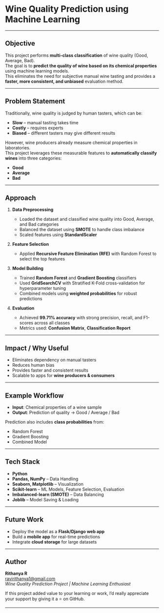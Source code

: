 # Wine Quality Prediction using Machine Learning

---

##  Objective
This project performs **multi-class classification** of wine quality (Good, Average, Bad).  
The goal is to **predict the quality of wine based on its chemical properties** using machine learning models.  
This eliminates the need for subjective manual wine tasting and provides a **faster, more consistent, and unbiased** evaluation method.

---

##  Problem Statement
Traditionally, wine quality is judged by human tasters, which can be:

- **Slow** – manual tasting takes time  
- **Costly** – requires experts  
- **Biased** – different tasters may give different results  

However, wine producers already measure chemical properties in laboratories.  
This project leverages these measurable features to **automatically classify wines** into three categories:

-  **Good**  
-  **Average**  
-  **Bad**  

---

##  Approach
1. **Data Preprocessing**  
   - Loaded the dataset and classified wine quality into Good, Average, and Bad categories  
   - Balanced the dataset using **SMOTE** to handle class imbalance  
   - Scaled features using **StandardScaler**

2. **Feature Selection**  
   - Applied **Recursive Feature Elimination (RFE)** with Random Forest to select the top features  

3. **Model Building**  
   - Trained **Random Forest** and **Gradient Boosting** classifiers  
   - Used **GridSearchCV** with Stratified K-Fold cross-validation for hyperparameter tuning  
   - Combined models using **weighted probabilities** for robust predictions  

4. **Evaluation**  
   - Achieved **99.71% accuracy** with strong precision, recall, and F1-scores across all classes  
   - Metrics used: **Confusion Matrix**, **Classification Report**

---

##  Impact / Why Useful
- Eliminates dependency on manual tasters  
- Reduces human bias  
- Provides faster and consistent results  
- Scalable to apps for **wine producers & consumers**  

---

##  Example Workflow
- **Input**: Chemical properties of a wine sample  
- **Output**: Prediction of quality → Good / Average / Bad  

Prediction also includes **class probabilities** from:  
- Random Forest  
- Gradient Boosting  
- Combined Model  

---

##  Tech Stack
- **Python**  
- **Pandas, NumPy** – Data Handling  
- **Seaborn, Matplotlib** – Visualization  
- **Scikit-learn** – ML Models, Feature Selection, Evaluation  
- **Imbalanced-learn (SMOTE)** – Data Balancing  
- **Joblib** – Model Saving & Loading  

---

##  Future Work
- Deploy the model as a **Flask/Django web app**  
- Build a **mobile app** for real-time predictions  
- Integrate **cloud storage** for large datasets  

---

##  Author
**Rithanya R**  
 ravirithanya1@gmail.com  
*Wine Quality Prediction Project | Machine Learning Enthusiast*  

If this project added value to your learning or work, I’d really appreciate your support by giving it a ⭐ on GitHub.

---
